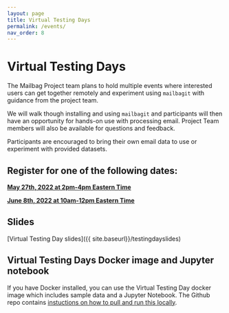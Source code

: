 ```yaml
---
layout: page
title: Virtual Testing Days
permalink: /events/
nav_order: 8
---
```


# Virtual Testing Days

The Mailbag Project team plans to hold multiple events where interested users can get together remotely and experiment using `mailbagit` with guidance from the project team.

We will walk though installing and using `mailbagit` and participants will then have an opportunity for hands-on use with processing email. Project Team members will also be available for questions and feedback.

Participants are encouraged to bring their own email data to use or experiment with provided datasets. 

## Register for one of the following dates:

[**May 27th, 2022 at 2pm-4pm Eastern Time**](https://albany.zoom.us/meeting/register/tJUod-qspj4sHtKlPU4veaZZmVaZgOacWLwM)

[**June 8th, 2022 at 10am-12pm Eastern Time**](https://albany.zoom.us/meeting/register/tJAodOCsrzwjE9wrzE_8BDVz9fltYfEaj_EG)

## Slides

[Virtual Testing Day slides]({{ site.baseurl}}/testingdayslides)

## Virtual Testing Days Docker image and Jupyter notebook

If you have Docker installed, you can use the Virtual Testing Day docker image which includes sample data and a Jupyter Notebook. The Github repo contains [instuctions on how to pull and run this locally](https://github.com/UAlbanyArchives/mailbagit-notebook).
